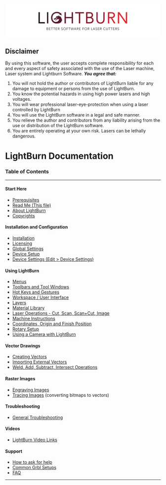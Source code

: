 ![LightBurn Banner](/img/LightBurn_SlimBanner.jpg)

## Disclaimer
By using this software, the user accepts complete responsibility for each and every
aspect of safety associated with the use of the Laser machine, Laser system and
Lightburn Software.
***You agree that:***
1. You will not hold the author or contributors of LightBurn liable for any damage to
  equipment or persons from the use of LightBurn.
2. You know the potential hazards in using high power lasers and high voltages.
3. You will wear professional laser-eye-protection when using a laser controlled by
  LightBurn
4. You will use the LightBurn software in a legal and safe manner.
5. You relieve the author and contributors from any liability arising from the use or
  distribution of the LightBurn software.
6. You are entirely operating at your own risk. Lasers can be lethally dangerous.


<div style="page-break-after: always;"></div>


# LightBurn Documentation
### Table of Contents
----------
#### Start Here
* [Prerequisites](PreReq.md)
* [Read Me (This file)](README.md)
* [About LightBurn](AboutLightBurn.md)
* [Copyrights](Copyrights.md)
#### Installation and Configuration
* [Installation](Installation.md)
* [Licensing](Licensing.md)
* [Global Settings](Settings.md)
* [Device Setup](DeviceWizard.md)
* [Device Settings (Edit > Device Settings)](DeviceSettings.md)
#### Using LightBurn
* [Menus](MenuCommands.md)
* [Toolbars and Tool Windows](Toolbars.md)
* [Hot Keys and Gestures](HotKeys.md)
* [Workspace / User Interface](Workspace.md)
* [Layers](Layers.md)
* [Material Library](MaterialLibrary.md)
* [Laser Operations - Cut, Scan, Scan+Cut, Image](Operations.md)
* [Machine Instructions](MachineInstructions.md)
* [Coordinates, Origin and Finish Position](CoordinatesOrigin.md)
* [Rotary Setup](RotarySetup.md)
* [Using a Camera with LightBurn](Using_a_Camera.md)

#### Vector Drawings
* [Creating Vectors](CreatingNewVectors.md)
* [Importing External Vectors](ImportingExternalVectors.md)
* [Weld, Add, Subtract, Intersect Operations](Boolean.md)
#### Raster Images
* [Engraving Images](EngravingImages.md)
* [Tracing Images](TracingImages.md) (converting bitmaps to vectors)
#### Troubleshooting
* [General Troubleshooting](Troubleshooting.md)
#### Videos
  - [LightBurn Video Links](Videos.md)

#### Support

* [How to ask for help](RequestingHelp.md)
* [Common Grbl Setups](CommonGrblSetups.md)
* [FAQ](FAQ.md)

------------
